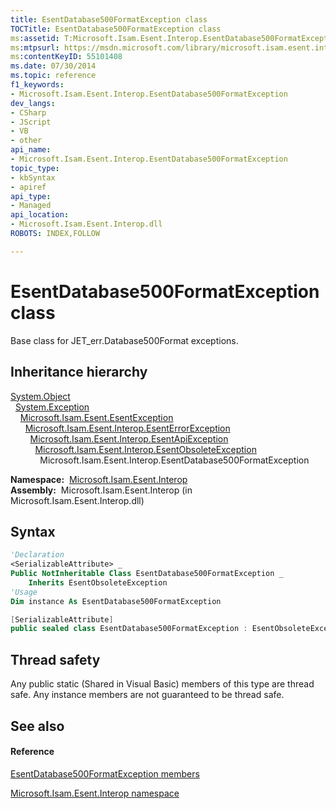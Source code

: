 ```yaml
---
title: EsentDatabase500FormatException class
TOCTitle: EsentDatabase500FormatException class
ms:assetid: T:Microsoft.Isam.Esent.Interop.EsentDatabase500FormatException
ms:mtpsurl: https://msdn.microsoft.com/library/microsoft.isam.esent.interop.esentdatabase500formatexception(v=EXCHG.10)
ms:contentKeyID: 55101408
ms.date: 07/30/2014
ms.topic: reference
f1_keywords:
- Microsoft.Isam.Esent.Interop.EsentDatabase500FormatException
dev_langs:
- CSharp
- JScript
- VB
- other
api_name: 
- Microsoft.Isam.Esent.Interop.EsentDatabase500FormatException
topic_type: 
- kbSyntax
- apiref
api_type: 
- Managed
api_location: 
- Microsoft.Isam.Esent.Interop.dll
ROBOTS: INDEX,FOLLOW

---
```


# EsentDatabase500FormatException class

Base class for JET_err.Database500Format exceptions.

## Inheritance hierarchy

[System.Object](/dotnet/api/system.object)  
  [System.Exception](/dotnet/api/system.exception)  
    [Microsoft.Isam.Esent.EsentException](dn292088\(v=exchg.10\).md)  
      [Microsoft.Isam.Esent.Interop.EsentErrorException](dn274314\(v=exchg.10\).md)  
        [Microsoft.Isam.Esent.Interop.EsentApiException](dn334231\(v=exchg.10\).md)  
          [Microsoft.Isam.Esent.Interop.EsentObsoleteException](dn319668\(v=exchg.10\).md)  
            Microsoft.Isam.Esent.Interop.EsentDatabase500FormatException  

**Namespace:**  [Microsoft.Isam.Esent.Interop](hh596136\(v=exchg.10\).md)  
**Assembly:**  Microsoft.Isam.Esent.Interop (in Microsoft.Isam.Esent.Interop.dll)

## Syntax

``` vb
'Declaration
<SerializableAttribute> _
Public NotInheritable Class EsentDatabase500FormatException _
    Inherits EsentObsoleteException
'Usage
Dim instance As EsentDatabase500FormatException
```

``` csharp
[SerializableAttribute]
public sealed class EsentDatabase500FormatException : EsentObsoleteException
```

## Thread safety

Any public static (Shared in Visual Basic) members of this type are thread safe. Any instance members are not guaranteed to be thread safe.

## See also

#### Reference

[EsentDatabase500FormatException members](dn334262\(v=exchg.10\).md)

[Microsoft.Isam.Esent.Interop namespace](hh596136\(v=exchg.10\).md)